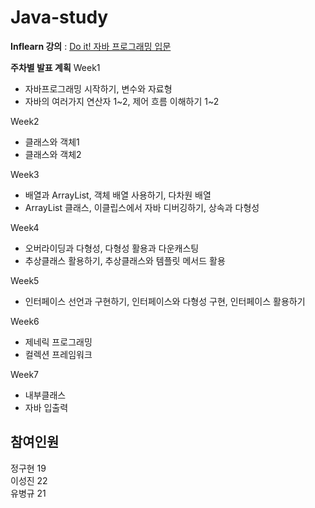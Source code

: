 # Java-study

**Inflearn 강의** : [Do it! 자바 프로그래밍 입문](https://www.inflearn.com/course/%EC%9E%90%EB%B0%94-%ED%94%84%EB%A1%9C%EA%B7%B8%EB%9E%98%EB%B0%8D-%EC%9E%85%EB%AC%B8#curriculum)  

**주차별 발표 계획**
Week1  
- 자바프로그래밍 시작하기, 변수와 자료형
- 자바의 여러가지 연산자 1~2, 제어 흐름 이해하기 1~2  

Week2  
- 클래스와 객체1
- 클래스와 객체2

Week3
- 배열과 ArrayList, 객체 배열 사용하기, 다차원 배열
- ArrayList 클래스, 이클립스에서 자바 디버깅하기, 상속과 다형성

Week4
- 오버라이딩과 다형성, 다형성 활용과 다운캐스팅
- 추상클래스 활용하기, 추상클래스와 템플릿 메서드 활용

Week5
- 인터페이스 선언과 구현하기, 인터페이스와 다형성 구현, 인터페이스 활용하기

Week6
- 제네릭 프로그래밍
- 컬렉션 프레임워크

Week7
- 내부클래스
- 자바 입출력

## 참여인원
정구현 19  
이성진 22  
유병규 21
